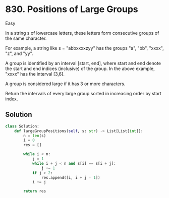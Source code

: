 # 830. Positions of Large Groups

Easy

In a string s of lowercase letters, these letters form consecutive groups of the
same character.

For example, a string like s = "abbxxxxzyy" has the groups "a", "bb", "xxxx",
"z", and "yy".

A group is identified by an interval [start, end], where start and end denote
the start and end indices (inclusive) of the group. In the above example, "xxxx"
has the interval [3,6].

A group is considered large if it has 3 or more characters.

Return the intervals of every large group sorted in increasing order by start
index.

## Solution

```python
class Solution:
    def largeGroupPositions(self, s: str) -> List[List[int]]:
        n = len(s)
        i = 0
        res = []

        while i < n:
            j = 1
            while i + j < n and s[i] == s[i + j]:
                j += 1
            if j > 2:
                res.append([i, i + j - 1])
            i += j

        return res
```
